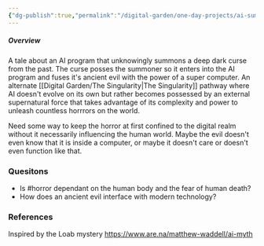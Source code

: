 ```yaml
---
{"dg-publish":true,"permalink":"/digital-garden/one-day-projects/ai-summons-a-curse/","tags":["one-day-projects"],"updated":"2023-12-09T13:27:30.000-07:00"}
---
```


##### **Overview**
A tale about an AI program that unknowingly summons a deep dark curse from the past. The curse posses the summoner so it enters into the AI program and fuses it's ancient evil with the power of a super computer. 
An alternate [[Digital Garden/The Singularity\|The Singularity]] pathway where AI doesn't evolve on its own but rather becomes possessed by an external supernatural force that takes advantage of its complexity and power to unleash countless horrrors on the world. 

Need some way to keep the horror at first confined to the digital realm without it necessarily influencing the human world. Maybe the evil doesn't even know that it is inside a computer, or maybe it doesn't care or doesn't even function like that. 

### Quesitons
- Is #horror dependant on the human body and the fear of human death?
- How does an ancient evil interface with modern technology?

### References 
Inspired by the Loab mystery 
https://www.are.na/matthew-waddell/ai-myth





